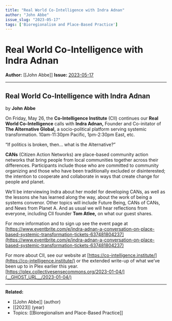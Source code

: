 ```yaml
---
title: "Real World Co-Intelligence with Indra Adnan"
author: "John Abbe"
issue_slug: "2023-05-17"
tags: ['Bioregionalism and Place-Based Practice']
---
```


# Real World Co-Intelligence with Indra Adnan

**Author:** [[John Abbe]]
**Issue:** [2023-05-17](https://plex.collectivesensecommons.org/2023-05-17/)

---

## Real World Co-Intelligence with Indra Adnan
by **John Abbe**

On Friday, May 26, the **Co-Intelligence Institute** (CII) continues our **Real World Co-Intelligence** calls with **Indra Adnan,** Founder and Co-initator of **The Alternative Global,** a socio-political platform serving systemic transformation. 10am-11:30pm Pacific, 1pm-2:30pm East, etc.

“If politics is broken, then… what is the Alternative?”

**CANs** (Citizen Action Networks) are place-based community action networks that bring people from local communities together across their differences. Participants include those who are committed to community organizing and those who have been traditionally excluded or disinterested; the intention to cooperate and collaborate in ways that create change for people and planet.

We’ll be interviewing Indra about her model for developing CANs, as well as the lessons she has learned along the way, about the work of being a systems convenor. Other topics will include Future Being, CANs of CANs, and News from Planet A. And as usual we will hear reflections from everyone, including CII founder **Tom Atlee,** on what our guest shares.

For more information and to sign up see the event page at [https://www.eventbrite.com/e/indra-adnan-a-conversation-on-place-based-systemic-transformation-tickets-637481804237](https://www.eventbrite.com/e/indra-adnan-a-conversation-on-place-based-systemic-transformation-tickets-637481804237)

For more about CII, see our website at [https://co-intelligence.institute/](https://co-intelligence.institute/) or the extended write-up of what we’ve been up to in Plex earlier this year. [https://plex.collectivesensecommons.org/2023-01-04/](__GHOST_URL__/2023-01-04/)

---

**Related:**
- [[John Abbe]] (author)
- [[2023]] (year)
- Topics: [[Bioregionalism and Place-Based Practice]]

